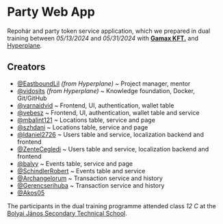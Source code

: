 # Party Web App

Repohár and party token service application, which we prepared in dual training between *05/13/2024* and *05/31/2024* with [**Gamax KFT.**](https://gamax.hu/) and [Hyperplane](https://hyperplane.hu).
## Creators
- [@EastboundLil](https://github.com/EastboundLil) *(from Hyperplane)* ~ Project manager, mentor
- [@vidosits](https://github.com/vidosits) *(from Hyperplane)* ~ Knowledge foundation, Docker, Git/GitHub
- [@varnaidvid](https://github.com/varnaidvid) ~ Frontend, UI, authentication, wallet table
- [@vebesz](https://github.com/vebesz) ~ Frontend, UI, authentication, wallet table and service
- [@mbalint121](https://github.com/mbalint121) ~ Locations table, service and page
- [@szhdani](https://github.com/szhdani) ~ Locations table, service and page
- [@ldaniel2726](https://github.com/ldaniel2726) ~ Users table and service, localization backend and frontend
- [@ZenteCegledi](https://github.com/ZenteCegledi) ~ Users table and service, localization backend and frontend
- [@balyy](https://github.com/balyy) ~ Events table, service and page
- [@SchindlerRobert](https://github.com/SchindlerRobert) ~ Events table and service
- [@Archangelorum](https://github.com/Archangelorum) ~ Transaction service and history
- [@Gerencserihuba](https://github.com/Gerencserihuba) ~ Transaction service and history
- [@Akos05](https://github.com/Akos05)

The participants in the dual training programme attended class *12 C* at the [Bolyai János Secondary Technical School](https://bolyai-bp.edu.hu/).
